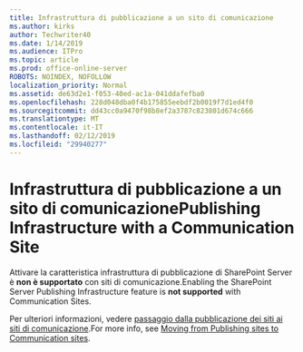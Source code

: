 ```yaml
---
title: Infrastruttura di pubblicazione a un sito di comunicazione
ms.author: kirks
author: Techwriter40
ms.date: 1/14/2019
ms.audience: ITPro
ms.topic: article
ms.prod: office-online-server
ROBOTS: NOINDEX, NOFOLLOW
localization_priority: Normal
ms.assetid: de63d2e1-f053-40ed-ac1a-041ddafefba0
ms.openlocfilehash: 228d048dba0f4b175855eebdf2b0019f7d1ed4f0
ms.sourcegitcommit: dd43cc0a9470f98b8ef2a3787c823801d674c666
ms.translationtype: MT
ms.contentlocale: it-IT
ms.lasthandoff: 02/12/2019
ms.locfileid: "29940277"
---
```

# <a name="publishing-infrastructure-with-a-communication-site"></a><span data-ttu-id="ab466-102">Infrastruttura di pubblicazione a un sito di comunicazione</span><span class="sxs-lookup"><span data-stu-id="ab466-102">Publishing Infrastructure with a Communication Site</span></span>


<span data-ttu-id="ab466-103">Attivare la caratteristica infrastruttura di pubblicazione di SharePoint Server è **non è supportato** con siti di comunicazione.</span><span class="sxs-lookup"><span data-stu-id="ab466-103">Enabling the SharePoint Server Publishing Infrastructure feature is **not supported** with Communication Sites.</span></span> 
  
<span data-ttu-id="ab466-104">Per ulteriori informazioni, vedere [passaggio dalla pubblicazione dei siti ai siti di comunicazione](https://docs.microsoft.com/sharepoint/publishing-sites-classic-to-modern-experience).</span><span class="sxs-lookup"><span data-stu-id="ab466-104">For more info, see [Moving from Publishing sites to Communication sites](https://docs.microsoft.com/sharepoint/publishing-sites-classic-to-modern-experience).</span></span> 
  

